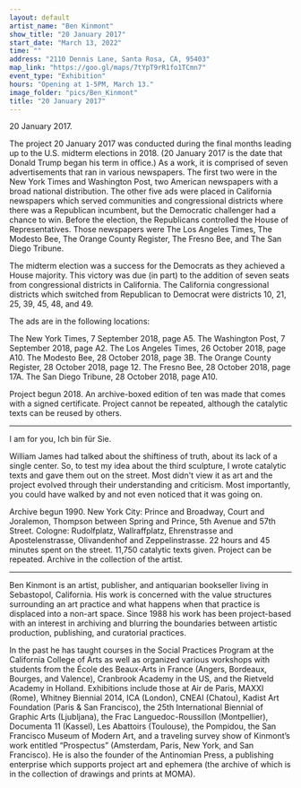 ```yaml
---
layout: default
artist_name: "Ben Kinmont"
show_title: "20 January 2017"
start_date: "March 13, 2022"
time: ""
address: "2110 Dennis Lane, Santa Rosa, CA, 95403"
map_link: "https://goo.gl/maps/7tYpT9rR1fo1TCmn7"
event_type: "Exhibition"
hours: "Opening at 1-5PM, March 13."
image_folder: "pics/Ben_Kinmont"
title: "20 January 2017"
---
```

20 January 2017.

The project 20 January 2017 was conducted during the final months leading up to the U.S. midterm elections in 2018. (20 January 2017 is the date that Donald Trump began his term in office.) As a work, it is comprised of seven advertisements that ran in various newspapers. The first two were in the New York Times and Washington Post, two American newspapers with a broad national distribution. The other five ads were placed in California newspapers which served communities and congressional districts where there was a Republican incumbent, but the Democratic challenger had a chance to win. Before the election, the Republicans controlled the House of Representatives. Those newspapers were The Los Angeles Times, The Modesto Bee, The Orange County Register, The Fresno Bee, and The San Diego Tribune.

The midterm election was a success for the Democrats as they achieved a House majority. This victory was due (in part) to the addition of seven seats from congressional districts in California. The California congressional districts which switched from Republican to Democrat were districts 10, 21, 25, 39, 45, 48, and 49.

The ads are in the following locations:

The New York Times, 7 September 2018, page A5.
The Washington Post, 7 September 2018, page A2.
The Los Angeles Times, 26 October 2018, page A10.
The Modesto Bee, 28 October 2018, page 3B.
The Orange County Register, 28 October 2018, page 12.
The Fresno Bee, 28 October 2018, page 17A.
The San Diego Tribune, 28 October 2018, page A10.

Project begun 2018. An archive-boxed edition of ten was made that comes with a signed certificate. Project cannot be repeated, although the catalytic texts can be reused by others.

<hr>
I am for you, Ich bin für Sie.
 
William James had talked about the shiftiness of truth, about its lack of a single center. So, to test my idea about the third sculpture, I wrote catalytic texts and gave them out on the street. Most didn't view it as art and the project evolved through their understanding and criticism. Most importantly, you could have walked by and not even noticed that it was going on.
 
Archive begun 1990. New York City: Prince and Broadway, Court and Joralemon, Thompson between Spring and Prince, 5th Avenue and 57th Street. Cologne: Rudolfplatz, Wallraffplatz, Ehrenstrasse and Apostelenstrasse, Olivandenhof and Zeppelinstrasse. 22 hours and 45 minutes spent on the street.  11,750 catalytic texts given. Project can be repeated. Archive in the collection of the artist. 
<hr>


Ben Kinmont is an artist, publisher, and antiquarian bookseller living in Sebastopol, California. His work is concerned with the value structures surrounding an art practice and what happens when that practice is displaced into a non-art space. Since 1988 his work has been project-based with an interest in archiving and blurring the boundaries between artistic production, publishing, and curatorial practices.

In the past he has taught courses in the Social Practices Program at the California College of Arts as well as organized various workshops with students from the École des Beaux-Arts in France (Angers, Bordeaux, Bourges, and Valence), Cranbrook Academy in the US, and the Rietveld Academy in Holland. Exhibitions include those at Air de Paris, MAXXI (Rome), Whitney Biennial 2014, ICA (London), CNEAI (Chatou), Kadist Art Foundation (Paris & San Francisco), the 25th International Biennial of Graphic Arts (Ljubljana), the Frac Languedoc-Roussillon (Montpellier), Documenta 11 (Kassel), Les Abattoirs (Toulouse), the Pompidou, the San Francisco Museum of Modern Art, and a
traveling survey show of Kinmont’s work entitled “Prospectus” (Amsterdam, Paris, New York, and San Francisco). He is also the founder of the Antinomian Press, a publishing enterprise which supports project art and ephemera (the archive of which is in the collection of drawings and prints at MOMA).
